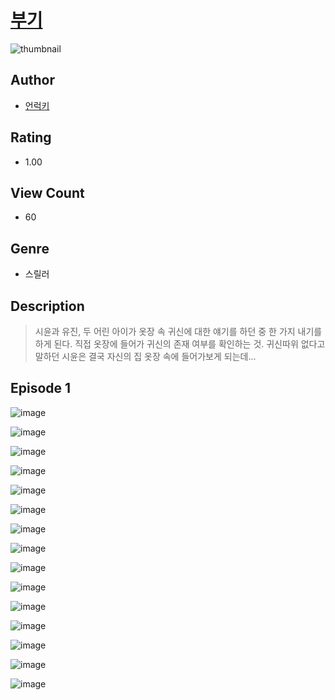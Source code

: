 # [부기](https://comic.naver.com/challenge/list?titleId=810632)
![thumbnail](https://image-comic.pstatic.net/user_contents_data/challenge_comic/2023/05/24/354883/upload_7233400238016456245_480x623.jpeg)

## Author
- [언럭키](https://comic.naver.com/artistTitle?id=354883)

## Rating
- 1.00

## View Count
- 60

## Genre
- 스릴러

## Description
> 시윤과 유진, 두 어린 아이가 옷장 속 귀신에 대한 얘기를 하던 중 한 가지 내기를 하게 된다. 직접 옷장에 들어가 귀신의 존재 여부를 확인하는 것. 귀신따위 없다고 말하던 시윤은 결국 자신의 집 옷장 속에 들어가보게 되는데...


## Episode 1
![image](https://image-comic.pstatic.net/user_contents_data/challenge_comic/2023/05/24/354883/upload_7364900764251664944.jpeg)

![image](https://image-comic.pstatic.net/user_contents_data/challenge_comic/2023/05/24/354883/upload_3616728283605121337.jpeg)

![image](https://image-comic.pstatic.net/user_contents_data/challenge_comic/2023/05/24/354883/upload_7378640222883821158.jpeg)

![image](https://image-comic.pstatic.net/user_contents_data/challenge_comic/2023/05/24/354883/upload_7161679124584739379.jpeg)

![image](https://image-comic.pstatic.net/user_contents_data/challenge_comic/2023/05/24/354883/upload_3978478605129036599.jpeg)

![image](https://image-comic.pstatic.net/user_contents_data/challenge_comic/2023/05/24/354883/upload_7161346161422788196.jpeg)

![image](https://image-comic.pstatic.net/user_contents_data/challenge_comic/2023/05/24/354883/upload_3775536219890530406.jpeg)

![image](https://image-comic.pstatic.net/user_contents_data/challenge_comic/2023/05/24/354883/upload_3630858081777563494.jpeg)

![image](https://image-comic.pstatic.net/user_contents_data/challenge_comic/2023/05/24/354883/upload_7364622556925866341.jpeg)

![image](https://image-comic.pstatic.net/user_contents_data/challenge_comic/2023/05/24/354883/upload_7147832975344231728.jpeg)

![image](https://image-comic.pstatic.net/user_contents_data/challenge_comic/2023/05/24/354883/upload_3761687901791990071.jpeg)

![image](https://image-comic.pstatic.net/user_contents_data/challenge_comic/2023/05/24/354883/upload_3979321934842311782.jpeg)

![image](https://image-comic.pstatic.net/user_contents_data/challenge_comic/2023/05/24/354883/upload_3833183653075432294.jpeg)

![image](https://image-comic.pstatic.net/user_contents_data/challenge_comic/2023/05/24/354883/upload_3918755336037675617.jpeg)

![image](https://image-comic.pstatic.net/user_contents_data/challenge_comic/2023/05/24/354883/upload_3616779045957756209.jpeg)
